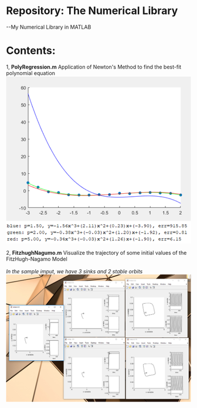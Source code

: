 # Repository: The Numerical Library
--My Numerical Library in MATLAB

# Contents:
1, <b>PolyRegression.m</b> Application of Newton's Method to find the best-fit polynomial equation <br/>
![Poly1](Photos/PolyRegression1.PNG)
![Poly2](Photos/PolyRegression2.PNG)
<br/>

2, <b>FitzhughNagumo.m</b> Visualize the trajectory of some initial values of the FitzHugh-Nagamo Model
<br/><br/><i>In the sample imput, we have 3 sinks and 2 stable orbits</i>
![Fitz](Photos/FitzhughNagumo.PNG)
